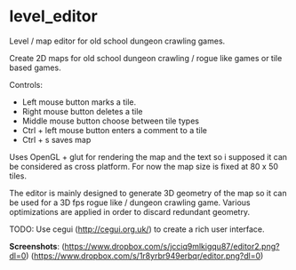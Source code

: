 level_editor
============

Level / map editor for old school dungeon crawling games.

Create 2D maps for old school dungeon crawling / rogue like games or tile based games.

Controls:
- Left mouse button marks a tile.
- Right mouse button deletes a tile
- Middle mouse button choose between tile types
- Ctrl + left mouse button enters a comment to a tile
- Ctrl + s saves map

Uses OpenGL + glut for rendering the map and the text so i supposed it can be considered as cross platform.
For now the map size is fixed at 80 x 50 tiles.

The editor is mainly designed to generate 3D geometry of the map so it can be used for a 3D fps
rogue like / dungeon crawling game. Various optimizations are applied in order to discard redundant geometry.

TODO:
Use cegui (http://cegui.org.uk/) to create a rich user interface.

**Screenshots**: (https://www.dropbox.com/s/jcciq9mlkigqu87/editor2.png?dl=0) (https://www.dropbox.com/s/1r8yrbr949erbqr/editor.png?dl=0)
